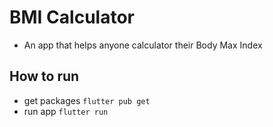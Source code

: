 # BMI Calculator
- An app that helps anyone calculator their Body Max Index

## How to run

- get packages `flutter pub get`
- run app `flutter run`
